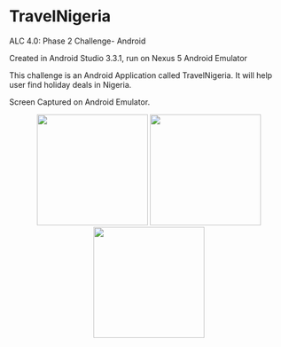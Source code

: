# TravelNigeria
ALC 4.0: Phase 2 Challenge- Android

Created in Android Studio 3.3.1, run on Nexus 5 Android Emulator

This challenge is an Android Application called TravelNigeria. It will help user find holiday deals in Nigeria.

Screen Captured on Android Emulator.

<p align="center">
  <img src="https://github.com/kelvinator07/Clima/blob/master/authentication_activity.png" width="200" /> 
  <img src="https://github.com/kelvinator07/Clima/blob/master/sign_up_activity.png" width="200" />
  <img src="https://github.com/kelvinator07/Clima/blob/master/user_activity.png" width="200" />
</p>
